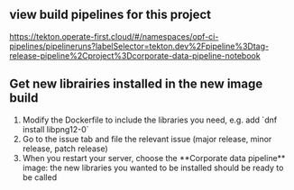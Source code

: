 
## view build pipelines for this project
https://tekton.operate-first.cloud/#/namespaces/opf-ci-pipelines/pipelineruns?labelSelector=tekton.dev%2Fpipeline%3Dtag-release-pipeline%2Cproject%3Dcorporate-data-pipeline-notebook

## Get new librairies installed in the new image build
<ol>
<li>Modify the Dockerfile to include the libraries you need, e.g. add `dnf install libpng12-0`</li>
<li>Go to the issue tab and file the relevant issue (major release, minor release, patch release)</li>
<li>When you restart your server, choose the **Corporate data pipeline** image: the new libraries you wanted to be installed should be ready to be called</li>
</ol>
